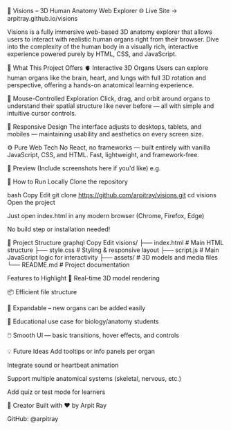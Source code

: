 🔬 Visions – 3D Human Anatomy Web Explorer
🌐 Live Site → arpitray.github.io/visions

Visions is a fully immersive web-based 3D anatomy explorer that allows users to interact with realistic human organs right from their browser. Dive into the complexity of the human body in a visually rich, interactive experience powered purely by HTML, CSS, and JavaScript.

🧠 What This Project Offers
🫀 Interactive 3D Organs
Users can explore human organs like the brain, heart, and lungs with full 3D rotation and perspective, offering a hands-on anatomical learning experience.

🧭 Mouse-Controlled Exploration
Click, drag, and orbit around organs to understand their spatial structure like never before — all with simple and intuitive cursor controls.

📱 Responsive Design
The interface adjusts to desktops, tablets, and mobiles — maintaining usability and aesthetics on every screen size.

⚙️ Pure Web Tech
No React, no frameworks — built entirely with vanilla JavaScript, CSS, and HTML. Fast, lightweight, and framework-free.

📸 Preview
(Include screenshots here if you'd like)
e.g.

🚀 How to Run Locally
Clone the repository

bash
Copy
Edit
git clone https://github.com/arpitray/visions.git
cd visions
Open the project

Just open index.html in any modern browser (Chrome, Firefox, Edge)

No build step or installation needed!

📁 Project Structure
graphql
Copy
Edit
visions/
├── index.html           # Main HTML structure
├── style.css            # Styling & responsive layout
├── script.js            # Main JavaScript logic for interactivity
├── assets/              # 3D models and media files
└── README.md            # Project documentation

 Features to Highlight
🌟 Real-time 3D model rendering

📦 Efficient file structure

🧩 Expandable – new organs can be added easily

🧪 Educational use case for biology/anatomy students

🖱️ Smooth UI — basic transitions, hover effects, and controls

💡 Future Ideas
Add tooltips or info panels per organ

Integrate sound or heartbeat animation

Support multiple anatomical systems (skeletal, nervous, etc.)

Add quiz or test mode for learners

🙌 Creator
Built with ❤️ by Arpit Ray

GitHub: @arpitray